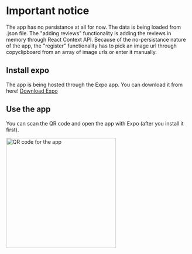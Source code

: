 # Important notice

The app has no persistance at all for now. The data is being loaded from .json file.
The "adding reviews" functionality is adding the reviews in memory through React Context API.
Because of the no-persistance nature of the app, the "register" functionality has to pick an image url through copyclipboard from an array of image urls or enter it manually.

## Install expo

The app is being hosted through the Expo app. You can download it from here!
[Download Expo](https://play.google.com/store/apps/details?id=host.exp.exponent&hl=en_US&gl=US)

## Use the app

You can scan the QR code and open the app with Expo (after you install it first).

<img src="https://qr.expo.dev/expo-go?owner=ultimatemeaning90&slug=DoneWithIt&releaseChannel=default&host=exp.host" alt="QR code for the app" width="300"/>
